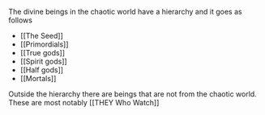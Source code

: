 
The divine beings in the chaotic world have a hierarchy and it goes as follows
- [[The Seed]] 
- [[Primordials]]
- [[True gods]]
- [[Spirit gods]]
- [[Half gods]]
- [[Mortals]]

Outside the hierarchy there are beings that are not from the chaotic world.
These are most notably [[THEY Who Watch]]